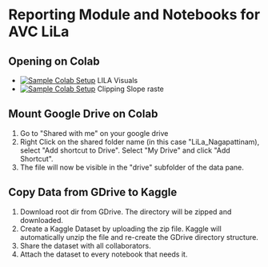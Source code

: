 # Reporting Module and Notebooks for AVC LiLa

## Opening on Colab

* [![Sample Colab Setup](https://colab.research.google.com/assets/colab-badge.svg)](<https://colab.research.google.com/github/restlessronin/lila-reports/blob/master/LILA visuals.ipynb>) LILA Visuals
* [![Sample Colab Setup](https://colab.research.google.com/assets/colab-badge.svg)](<https://colab.research.google.com/github/restlessronin/lila-reports/blob/master/Clipping Slope raste.ipynb>) Clipping Slope raste

## Mount Google Drive on Colab

1. Go to "Shared with me" on your google drive
2. Right Click on the shared folder name (in this case "LiLa_Nagapattinam), select "Add shortcut to Drive". Select "My Drive" and click "Add Shortcut".
3. The file will now be visible in the "drive" subfolder of the data pane.
   
## Copy Data from GDrive to Kaggle

1. Download root dir from GDrive. The directory will be zipped and downloaded.
2. Create a Kaggle Dataset by uploading the zip file. Kaggle will automatically unzip the file and re-create the GDrive directory structure.
3. Share the dataset with all collaborators.
4. Attach the dataset to every notebook that needs it.